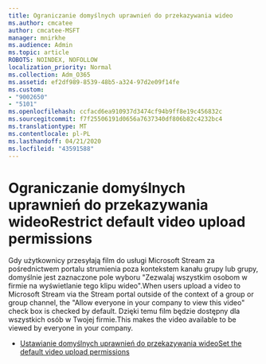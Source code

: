 ```yaml
---
title: Ograniczanie domyślnych uprawnień do przekazywania wideo
ms.author: cmcatee
author: cmcatee-MSFT
manager: mnirkhe
ms.audience: Admin
ms.topic: article
ROBOTS: NOINDEX, NOFOLLOW
localization_priority: Normal
ms.collection: Adm_O365
ms.assetid: ef2df989-8539-48b5-a324-97d2e09f14fe
ms.custom:
- "9002650"
- "5101"
ms.openlocfilehash: ccfacd6ea910937d3474cf94b9ff8e19c456832c
ms.sourcegitcommit: f7f25506191d0656a7637340df806b82c4232bc4
ms.translationtype: MT
ms.contentlocale: pl-PL
ms.lasthandoff: 04/21/2020
ms.locfileid: "43591588"
---
```

# <a name="restrict-default-video-upload-permissions"></a><span data-ttu-id="cc9b2-102">Ograniczanie domyślnych uprawnień do przekazywania wideo</span><span class="sxs-lookup"><span data-stu-id="cc9b2-102">Restrict default video upload permissions</span></span>

<span data-ttu-id="cc9b2-103">Gdy użytkownicy przesyłają film do usługi Microsoft Stream za pośrednictwem portalu strumienia poza kontekstem kanału grupy lub grupy, domyślnie jest zaznaczone pole wyboru "Zezwalaj wszystkim osobom w firmie na wyświetlanie tego klipu wideo".</span><span class="sxs-lookup"><span data-stu-id="cc9b2-103">When users upload a video to Microsoft Stream via the Stream portal outside of the context of a group or group channel, the "Allow everyone in your company to view this video" check box is checked by default.</span></span> <span data-ttu-id="cc9b2-104">Dzięki temu film będzie dostępny dla wszystkich osób w Twojej firmie.</span><span class="sxs-lookup"><span data-stu-id="cc9b2-104">This makes the video available to be viewed by everyone in your company.</span></span>

- [<span data-ttu-id="cc9b2-105">Ustawianie domyślnych uprawnień do przekazywania wideo</span><span class="sxs-lookup"><span data-stu-id="cc9b2-105">Set the default video upload permissions</span></span>](https://docs.microsoft.com/stream/default-video-permissions)

